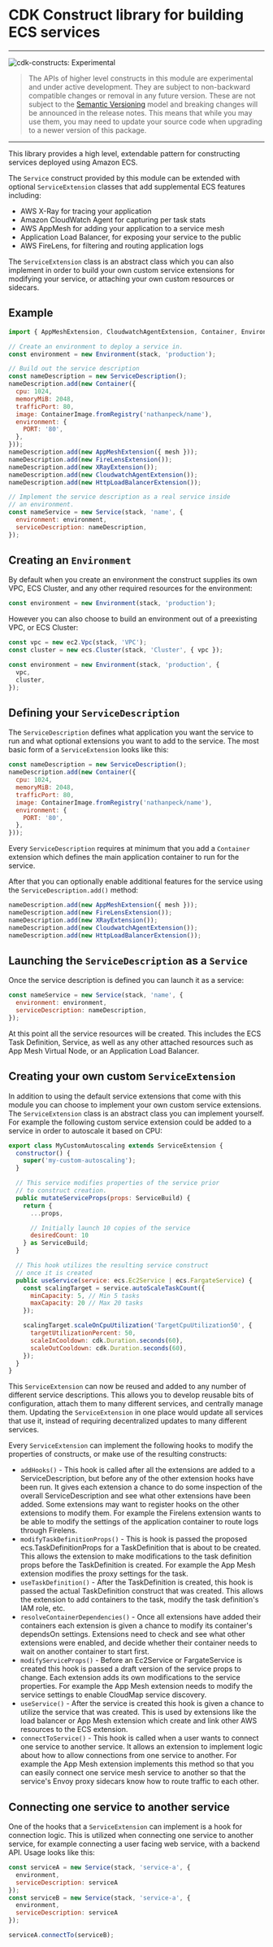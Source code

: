 # CDK Construct library for building ECS services
<!--BEGIN STABILITY BANNER-->
---

![cdk-constructs: Experimental](https://img.shields.io/badge/cdk--constructs-experimental-important.svg?style=for-the-badge)

> The APIs of higher level constructs in this module are experimental and under active development. They are subject to non-backward compatible changes or removal in any future version. These are not subject to the [Semantic Versioning](https://semver.org/) model and breaking changes will be announced in the release notes. This means that while you may use them, you may need to update your source code when upgrading to a newer version of this package.

---
<!--END STABILITY BANNER-->

This library provides a high level, extendable pattern for constructing services
deployed using Amazon ECS.

The `Service` construct provided by this module can be extended with optional `ServiceExtension` classes that add supplemental ECS features including:

- AWS X-Ray for tracing your application
- Amazon CloudWatch Agent for capturing per task stats
- AWS AppMesh for adding your application to a service mesh
- Application Load Balancer, for exposing your service to the public
- AWS FireLens, for filtering and routing application logs

The `ServiceExtension` class is an abstract class which you can also implement in
order to build your own custom service extensions for modifying your service, or
attaching your own custom resources or sidecars.

## Example

```js
import { AppMeshExtension, CloudwatchAgentExtension, Container, Environment, FireLensExtension, HttpLoadBalancerExtension, Service, ServiceDescription, XRayExtension } from 'ecs-service-builder';

// Create an environment to deploy a service in.
const environment = new Environment(stack, 'production');

// Build out the service description
const nameDescription = new ServiceDescription();
nameDescription.add(new Container({
  cpu: 1024,
  memoryMiB: 2048,
  trafficPort: 80,
  image: ContainerImage.fromRegistry('nathanpeck/name'),
  environment: {
    PORT: '80',
  },
}));
nameDescription.add(new AppMeshExtension({ mesh }));
nameDescription.add(new FireLensExtension());
nameDescription.add(new XRayExtension());
nameDescription.add(new CloudwatchAgentExtension());
nameDescription.add(new HttpLoadBalancerExtension());

// Implement the service description as a real service inside
// an environment.
const nameService = new Service(stack, 'name', {
  environment: environment,
  serviceDescription: nameDescription,
});
```

## Creating an `Environment`

By default when you create an environment the construct supplies its own VPC,
ECS Cluster, and any other required resources for the environment:

```js
const environment = new Environment(stack, 'production');
```

However you can also choose to build an environment out of a preexisting VPC,
or ECS Cluster:

```js
const vpc = new ec2.Vpc(stack, 'VPC');
const cluster = new ecs.Cluster(stack, 'Cluster', { vpc });

const environment = new Environment(stack, 'production', {
  vpc,
  cluster,
});
```

## Defining your `ServiceDescription`

The `ServiceDescription` defines what application you want the service to run and
what optional extensions you want to add to the service. The most basic form of a `ServiceExtension` looks like this:

```js
const nameDescription = new ServiceDescription();
nameDescription.add(new Container({
  cpu: 1024,
  memoryMiB: 2048,
  trafficPort: 80,
  image: ContainerImage.fromRegistry('nathanpeck/name'),
  environment: {
    PORT: '80',
  },
}));
```

Every `ServiceDescription` requires at minimum that you add a `Container` extension
which defines the main application container to run for the service.

After that you can optionally enable additional features for the service using the `ServiceDescription.add()` method:

```js
nameDescription.add(new AppMeshExtension({ mesh }));
nameDescription.add(new FireLensExtension());
nameDescription.add(new XRayExtension());
nameDescription.add(new CloudwatchAgentExtension());
nameDescription.add(new HttpLoadBalancerExtension());
```

## Launching the `ServiceDescription` as a `Service`

Once the service description is defined you can launch it as a service:

```js
const nameService = new Service(stack, 'name', {
  environment: environment,
  serviceDescription: nameDescription,
});
```

At this point all the service resources will be created. This includes the ECS Task
Definition, Service, as well as any other attached resources such as App Mesh Virtual
Node, or an Application Load Balancer.

## Creating your own custom `ServiceExtension`

In addition to using the default service extensions that come with this module you
can choose to implement your own custom service extensions. The `ServiceExtension`
class is an abstract class you can implement yourself. For example the following custom
service extension could be added to a service in order to autoscale it based on CPU:

```js
export class MyCustomAutoscaling extends ServiceExtension {
  constructor() {
    super('my-custom-autoscaling');
  }

  // This service modifies properties of the service prior
  // to construct creation.
  public mutateServiceProps(props: ServiceBuild) {
    return {
      ...props,

      // Initially launch 10 copies of the service
      desiredCount: 10
    } as ServiceBuild;
  }

  // This hook utilizes the resulting service construct
  // once it is created
  public useService(service: ecs.Ec2Service | ecs.FargateService) {
    const scalingTarget = service.autoScaleTaskCount({
      minCapacity: 5, // Min 5 tasks
      maxCapacity: 20 // Max 20 tasks
    });

    scalingTarget.scaleOnCpuUtilization('TargetCpuUtilization50', {
      targetUtilizationPercent: 50,
      scaleInCooldown: cdk.Duration.seconds(60),
      scaleOutCooldown: cdk.Duration.seconds(60),
    });
  }
}
```

This `ServiceExtension` can now be reused and added to any number of different
service descriptions. This allows you to develop reusable bits of configuration,
attach them to many different services, and centrally manage them. Updating the
`ServiceExtension` in one place would update all services that use it, instead of
requiring decentralized updates to many different services.

Every `ServiceExtension` can implement the following hooks to modify the properties
of constructs, or make use of the resulting constructs:

* `addHooks()` - This hook is called after all the extensions are added to a ServiceDescription, but before any of the other extension hooks have been run. It gives each extension a chance to do some inspection of the overall ServiceDescription and see what other extensions have been added. Some extensions may want to register hooks on the other extensions to modify them. For example the Firelens extension wants to be able to modify the settings of the application container to route logs through Firelens.
* `modifyTaskDefinitionProps()` - This is hook is passed the proposed ecs.TaskDefinitionProps for a TaskDefinition that is about to be created. This allows the extension to make modifications to the task definition props before the TaskDefinition is created. For example the App Mesh extension modifies the proxy settings for the task.
* `useTaskDefinition()` - After the TaskDefinition is created, this hook is passed the actual TaskDefinition construct that was created. This allows the extension to add containers to the task, modify the task definition's IAM role, etc.
* `resolveContainerDependencies()` - Once all extensions have added their containers each extension is given a chance to modify its container's dependsOn settings. Extensions need to check and see what other extensions were enabled, and decide whether their container needs to wait on another container to start first.
* `modifyServiceProps()` - Before an Ec2Service or FargateService is created this hook is passed a draft version of the service props to change. Each extension adds its own modifications to the service properties. For example the App Mesh extension needs to modify the service settings to enable CloudMap service discovery.
* `useService()` - After the service is created this hook is given a chance to utilize the service that was created. This is used by extensions like the load balancer or App Mesh extension which create and link other AWS resources to the ECS extension.
* `connectToService()` - This hook is called when a user wants to connect one service to another service. It allows an extension to implement logic about how to allow connections from one service to another. For example the App Mesh extension implements this method so that you can easily connect one service mesh service to another so that the service's Envoy proxy sidecars know how to route traffic to each other.

## Connecting one service to another service

One of the hooks that a `ServiceExtension` can implement is a hook for connection
logic. This is utilized when connecting one service to another service, for example
connecting a user facing web service, with a backend API. Usage looks like this:

```js
const serviceA = new Service(stack, 'service-a', {
  environment,
  serviceDescription: serviceA
});
const serviceB = new Service(stack, 'service-a', {
  environment,
  serviceDescription: serviceA
});

serviceA.connectTo(serviceB);
```
